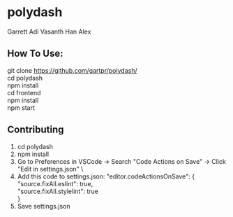# polydash

Garrett Adi Vasanth Han Alex

## How To Use:

git clone https://github.com/gartpr/polydash/ \
cd polydash \
npm install \
cd frontend \
npm install \
npm start

## Contributing

1. cd polydash
2. npm install
3. Go to Preferences in VSCode -> Search "Code Actions on Save" -> Click "Edit in settings.json" \
4. Add this code to settings.json:
   "editor.codeActionsOnSave": { \
   "source.fixAll.eslint": true, \
   "source.fixAll.stylelint": true \
   }
5. Save settings.json
